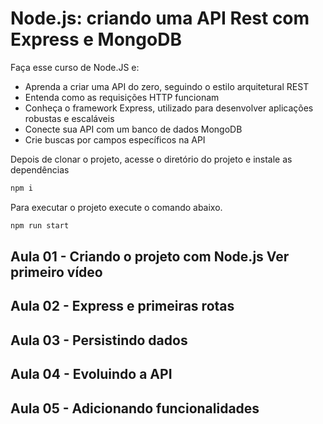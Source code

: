 # Node.js: criando uma API Rest com Express e MongoDB

Faça esse curso de Node.JS e:
- Aprenda a criar uma API do zero, seguindo o estilo arquitetural REST
- Entenda como as requisições HTTP funcionam
- Conheça o framework Express, utilizado para desenvolver aplicações robustas e escaláveis
- Conecte sua API com um banco de dados MongoDB
- Crie buscas por campos específicos na API

Depois de clonar o projeto, acesse o diretório do projeto e instale as dependências

```bash
npm i

```

Para executar o projeto execute o comando abaixo.

```bash
npm run start
```

## Aula 01 - Criando o projeto com Node.js Ver primeiro vídeo

## Aula 02 - Express e primeiras rotas

## Aula 03 - Persistindo dados

## Aula 04 - Evoluindo a API

## Aula 05 - Adicionando funcionalidades